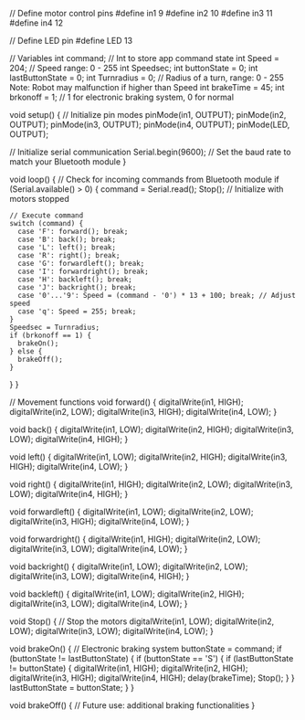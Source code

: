 // Define motor control pins
#define in1 9
#define in2 10
#define in3 11
#define in4 12

// Define LED pin
#define LED 13

// Variables
int command;          // Int to store app command state
int Speed = 204;      // Speed range: 0 - 255
int Speedsec;
int buttonState = 0;
int lastButtonState = 0;
int Turnradius = 0;   // Radius of a turn, range: 0 - 255 Note: Robot may malfunction if higher than Speed
int brakeTime = 45;
int brkonoff = 1;     // 1 for electronic braking system, 0 for normal

void setup() {
  // Initialize pin modes
  pinMode(in1, OUTPUT);
  pinMode(in2, OUTPUT);
  pinMode(in3, OUTPUT);
  pinMode(in4, OUTPUT);
  pinMode(LED, OUTPUT);

  // Initialize serial communication
  Serial.begin(9600);  // Set the baud rate to match your Bluetooth module
}

void loop() {
  // Check for incoming commands from Bluetooth module
  if (Serial.available() > 0) {
    command = Serial.read();
    Stop(); // Initialize with motors stopped

    // Execute command
    switch (command) {
      case 'F': forward(); break;
      case 'B': back(); break;
      case 'L': left(); break;
      case 'R': right(); break;
      case 'G': forwardleft(); break;
      case 'I': forwardright(); break;
      case 'H': backleft(); break;
      case 'J': backright(); break;
      case '0'...'9': Speed = (command - '0') * 13 + 100; break; // Adjust speed
      case 'q': Speed = 255; break;
    }
    Speedsec = Turnradius;
    if (brkonoff == 1) {
      brakeOn();
    } else {
      brakeOff();
    }
  }
}

// Movement functions
void forward() {
  digitalWrite(in1, HIGH);
  digitalWrite(in2, LOW);
  digitalWrite(in3, HIGH);
  digitalWrite(in4, LOW);
}

void back() {
  digitalWrite(in1, LOW);
  digitalWrite(in2, HIGH);
  digitalWrite(in3, LOW);
  digitalWrite(in4, HIGH);
}

void left() {
  digitalWrite(in1, LOW);
  digitalWrite(in2, HIGH);
  digitalWrite(in3, HIGH);
  digitalWrite(in4, LOW);
}

void right() {
  digitalWrite(in1, HIGH);
  digitalWrite(in2, LOW);
  digitalWrite(in3, LOW);
  digitalWrite(in4, HIGH);
}

void forwardleft() {
  digitalWrite(in1, LOW);
  digitalWrite(in2, LOW);
  digitalWrite(in3, HIGH);
  digitalWrite(in4, LOW);
}

void forwardright() {
  digitalWrite(in1, HIGH);
  digitalWrite(in2, LOW);
  digitalWrite(in3, LOW);
  digitalWrite(in4, LOW);
}

void backright() {
  digitalWrite(in1, LOW);
  digitalWrite(in2, LOW);
  digitalWrite(in3, LOW);
  digitalWrite(in4, HIGH);
}

void backleft() {
  digitalWrite(in1, LOW);
  digitalWrite(in2, HIGH);
  digitalWrite(in3, LOW);
  digitalWrite(in4, LOW);
}

void Stop() {
  // Stop the motors
  digitalWrite(in1, LOW);
  digitalWrite(in2, LOW);
  digitalWrite(in3, LOW);
  digitalWrite(in4, LOW);
}

void brakeOn() {
  // Electronic braking system
  buttonState = command;
  if (buttonState != lastButtonState) {
    if (buttonState == 'S') {
      if (lastButtonState != buttonState) {
        digitalWrite(in1, HIGH);
        digitalWrite(in2, HIGH);
        digitalWrite(in3, HIGH);
        digitalWrite(in4, HIGH);
        delay(brakeTime);
        Stop();
      }
    }
    lastButtonState = buttonState;
  }
}

void brakeOff() {
  // Future use: additional braking functionalities
}
